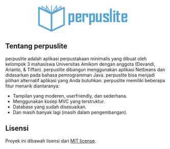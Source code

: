 <p align="center"><img src="https://raw.githubusercontent.com/devandikurniarestuandika/perpuslite/master/test/logoapp.png" width="300"></p>

## Tentang perpuslite

perpuslite adalah aplikasi perpustakaan minimalis yang dibuat oleh kelompok 3 mahasiswa Universitas Amikom dengan anggota (Devandi, Arianto, & Tiffan). perpuslite dibangun menggunakan aplikasi Netbeans dan didasarkan pada bahasa pemrogramman Java. perpuslite bisa menjadi pilihan alternatif aplikasi yang Anda butuhkan. perpuslite memiliki beberapa fitur menarik diantaranya:

- Tampilan yang moderen, userfriendly, dan sederhana.
- Menggunakan kosep MVC yang terstruktur.
- Database yang sudah disesuaikan.
- Dan masih banyak lagi (masih dalam pengembangan).


## Lisensi

Proyek ini dibawah lisensi dari [MIT license](https://opensource.org/licenses/MIT).
